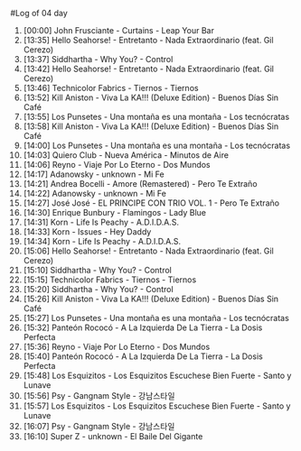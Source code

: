 #Log of 04 day

1. [00:00] John Frusciante - Curtains - Leap Your Bar
1. [13:35] Hello Seahorse! - Entretanto - Nada Extraordinario (feat. Gil Cerezo)
1. [13:37] Siddhartha - Why You? - Control
1. [13:42] Hello Seahorse! - Entretanto - Nada Extraordinario (feat. Gil Cerezo)
1. [13:46] Technicolor Fabrics - Tiernos - Tiernos
1. [13:52] Kill Aniston - Viva La KA!!! (Deluxe Edition) - Buenos Días Sin Café
1. [13:55] Los Punsetes - Una montaña es una montaña - Los tecnócratas
1. [13:58] Kill Aniston - Viva La KA!!! (Deluxe Edition) - Buenos Días Sin Café
1. [14:00] Los Punsetes - Una montaña es una montaña - Los tecnócratas
1. [14:03] Quiero Club - Nueva América - Minutos de Aire
1. [14:06] Reyno - Viaje Por Lo Eterno - Dos Mundos
1. [14:17] Adanowsky - unknown - Mi Fe
1. [14:21] Andrea Bocelli - Amore (Remastered) - Pero Te Extraño
1. [14:22] Adanowsky - unknown - Mi Fe
1. [14:27] José José - EL PRINCIPE CON TRIO VOL. 1 - Pero Te Extraño
1. [14:30] Enrique Bunbury - Flamingos - Lady Blue
1. [14:31] Korn - Life Is Peachy - A.D.I.D.A.S.
1. [14:33] Korn - Issues - Hey Daddy
1. [14:34] Korn - Life Is Peachy - A.D.I.D.A.S.
1. [15:06] Hello Seahorse! - Entretanto - Nada Extraordinario (feat. Gil Cerezo)
1. [15:10] Siddhartha - Why You? - Control
1. [15:15] Technicolor Fabrics - Tiernos - Tiernos
1. [15:20] Siddhartha - Why You? - Control
1. [15:26] Kill Aniston - Viva La KA!!! (Deluxe Edition) - Buenos Días Sin Café
1. [15:27] Los Punsetes - Una montaña es una montaña - Los tecnócratas
1. [15:32] Panteón Rococó - A La Izquierda De La Tierra - La Dosis Perfecta
1. [15:36] Reyno - Viaje Por Lo Eterno - Dos Mundos
1. [15:40] Panteón Rococó - A La Izquierda De La Tierra - La Dosis Perfecta
1. [15:48] Los Esquizitos - Los Esquizitos Escuchese Bien Fuerte - Santo y Lunave
1. [15:56] Psy - Gangnam Style - 강남스타일
1. [15:57] Los Esquizitos - Los Esquizitos Escuchese Bien Fuerte - Santo y Lunave
1. [16:07] Psy - Gangnam Style - 강남스타일
1. [16:10] Super Z - unknown - El Baile Del Gigante
